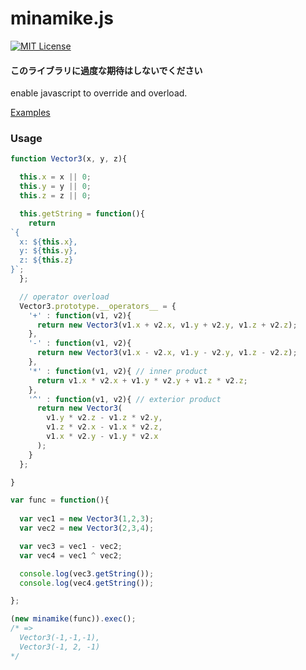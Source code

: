 minamike.js
===================

[![MIT License](http://img.shields.io/badge/license-MIT-blue.svg?style=flat)](LICENSE)

#### このライブラリに過度な期待はしないでください ####

enable javascript to override and overload.

[Examples](https://moritanian.github.io//minamike.js/)

### Usage ###


```javascript
function Vector3(x, y, z){

  this.x = x || 0;
  this.y = y || 0;
  this.z = z || 0;

  this.getString = function(){
    return 
`{
  x: ${this.x},
  y: ${this.y},
  z: ${this.z}
}`;
  };

  // operator overload
  Vector3.prototype.__operators__ = {
    '+' : function(v1, v2){
      return new Vector3(v1.x + v2.x, v1.y + v2.y, v1.z + v2.z);
    },
    '-' : function(v1, v2){
      return new Vector3(v1.x - v2.x, v1.y - v2.y, v1.z - v2.z);
    },
    '*' : function(v1, v2){ // inner product
      return v1.x * v2.x + v1.y * v2.y + v1.z * v2.z;
    },
    '^' : function(v1, v2){ // exterior product
      return new Vector3(
        v1.y * v2.z - v1.z * v2.y,
        v1.z * v2.x - v1.x * v2.z,
        v1.x * v2.y - v1.y * v2.x
      );
    }
  };

}

var func = function(){
  
  var vec1 = new Vector3(1,2,3);
  var vec2 = new Vector3(2,3,4);

  var vec3 = vec1 - vec2;
  var vec4 = vec1 ^ vec2;

  console.log(vec3.getString());
  console.log(vec4.getString());

};

(new minamike(func)).exec(); 
/* => 
  Vector3(-1,-1,-1), 
  Vector3(-1, 2, -1)
*/

```
